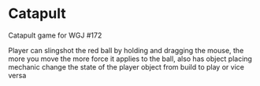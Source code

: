 # Catapult
Catapult game for WGJ #172

Player can slingshot the red ball by holding and dragging the mouse, the more you move the more force it applies to the ball, also has object placing mechanic change the state of the player object from build to play or vice versa

